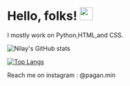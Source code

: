 # Hello, folks! <img src="https://raw.githubusercontent.com/MartinHeinz/MartinHeinz/master/wave.gif" width="30px">
I mostly work on Python,HTML,and CSS.

<!--Credits goes to Anuragharza-->
![Nilay's GitHub stats](https://github-readme-stats.vercel.app/api?username=SubstantialCattle5&show_icons=true&theme=dark )

[![Top Langs](https://github-readme-stats.vercel.app/api/top-langs/?username=SubstantialCattle5&theme=dark&layout=compact)](https://github.com/SubstantialCattle5/github-readme-stats)

Reach me on instagram :  @pagan.min 



 

 

 
 

